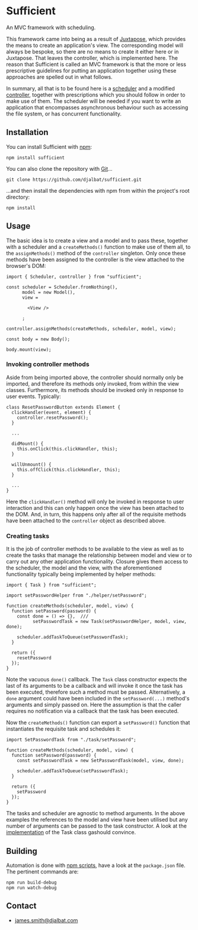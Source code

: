 # Sufficient

An MVC framework with scheduling.

This framework came into being as a result of [Juxtapose](https://github.com/djalbat/Juxtapose), which provides the means to create an application's view. The corresponding model will always be bespoke, so there are no means to create it either here or in Juxtapose. That leaves the controller, which is implemented here. The reason that Sufficient is called an MVC framework is that the more or less prescriptive guidelines for putting an application together using these approaches are spelled out in what follows.
 
In summary, all that is to be found here is a [scheduler](https://github.com/djalbat/Sufficient/blob/master/es6/scheduler.js) and a modified [controller](https://github.com/djalbat/Sufficient/blob/master/es6/controller.js), together with prescriptions which you should follow in order to make use of them. The scheduler will be needed if you want to write an application that encompasses asynchronous behaviour such as accessing the file system, or has concurrent functionality.

## Installation

You can install Sufficient with [npm](https://www.npmjs.com/):

    npm install sufficient

You can also clone the repository with [Git](https://git-scm.com/)...

    git clone https://github.com/djalbat/sufficient.git

...and then install the dependencies with npm from within the project's root directory:

    npm install

## Usage

The basic idea is to create a view and a model and to pass these, together with a scheduler and a `createMethods()` function to make use of them all, to the `assignMethods()` method of the `controller` singleton. Only once these methods have been assigned to the controller is the view attached to the browser's DOM:
    
```
import { Scheduler, controller } from "sufficient";

const scheduler = Scheduler.fromNothing(),
      model = new Model(),
      view =

        <View />

      ;

controller.assignMethods(createMethods, scheduler, model, view);

const body = new Body();

body.mount(view);
```
    
### Invoking controller methods

Aside from being imported above, the controller should normally only be imported, and therefore its methods only invoked, from within the view classes. Furthermore, its methods should be invoked only in response to user events. Typically:

```
class ResetPasswordButton extends Element {
  clickHandler(event, element) {
    controller.resetPassword();
  }

  ...

  didMount() {
    this.onClick(this.clickHandler, this);
  }

  willUnmount() {
    this.offClick(this.clickHandler, this);
  }

  ...
}
```

Here the `clickHandler()` method will only be invoked in response to user interaction and this can only happen once the view has been attached to the DOM. And, in turn, this happens only after all of the requisite methods have been attached to the `controller` object as described above.

### Creating tasks

It is the job of controller methods to be available to the view as well as to create the tasks that manage the relationship between model and view or to carry out any other application functionality. Closure gives them access to the scheduler, the model and the view, with the aforementioned functionality typically being implemented by helper methods:

```
import { Task } from "sufficient";

import setPasswordHelper from "./helper/setPassword";

function createMethods(scheduler, model, view) {
  function setPassword(password) {
    const done = () => {},  ///
          setPasswordTask = new Task(setPasswordHelper, model, view, done);

    scheduler.addTaskToQueue(setPasswordTask);
  }

  return ({
    resetPassword
  });
}
```

Note the vacuous `done()` callback. The `Task` class constructor expects the last of its arguments to be a callback and will invoke it once the task has been executed, therefore such a method must be passed. Alternatively, a `done` argument could have been included in the `setPassword(...)` method's arguments and simply passed on. Here the assumption is that the caller requires no notification via a callback that the task has been executed.

Now the `createMethods()` function can export a `setPassword()` function that instantiates the requisite task and schedules it:

```
import SetPasswordTask from "./task/setPassword";

function createMethods(scheduler, model, view) {
  function setPassword(password) {
    const setPasswordTask = new SetPasswordTask(model, view, done);

    scheduler.addTaskToQueue(setPasswordTask);
  }

  return ({
    setPassword
  });
}
```

The tasks and scheduler are agnostic to method arguments. In the above examples the references to the model and view have been utilised but any number of arguments can be passed to the task constructor. A look at the [implementation](https://github.com/djalbat/sufficient/blob/master/src/task.js) of the Task class gashould convince.

## Building

Automation is done with [npm scripts](https://docs.npmjs.com/misc/scripts), have a look at the `package.json` file. The pertinent commands are:

    npm run build-debug
    npm run watch-debug

## Contact

* james.smith@djalbat.com
